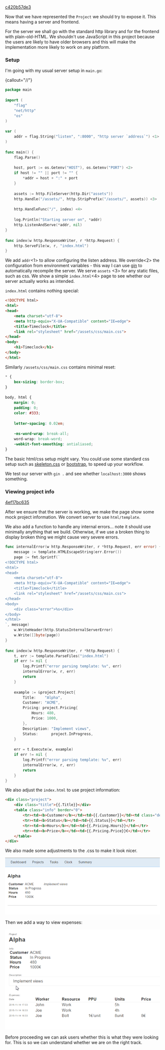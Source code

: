 <a class="sha" href="https://github.com/loov/timeclock/tree/c420b57de35a12d2ce78c63cf24c030927bccb5b">c420b57de3</a>

Now that we have represented the `Project` we should
try to expose it. This means having a server and frontend.

For the server we shall go with the standard http library
and for the frontend with plain-old-HTML. We shouldn't use
JavaScript in this project because the users are likely
to have older browsers and this will make the implementation
more likely to work on any platform.

### Setup

I'm going with my usual server setup in `main.go`:

{callout="//"}
```go
package main

import (
	"flag"
	"net/http"
	"os"
)

var (
	addr = flag.String("listen", ":8000", "http server `address`") <1>
)

func main() {
	flag.Parse()

	host, port := os.Getenv("HOST"), os.Getenv("PORT") <2>
	if host != "" || port != "" {
		*addr = host + ":" + port
	}

	assets := http.FileServer(http.Dir("assets"))
	http.Handle("/assets/", http.StripPrefix("/assets/", assets)) <3>

	http.HandleFunc("/", index) <4>

	log.Println("Starting server on", *addr)
	http.ListenAndServe(*addr, nil)
}

func index(w http.ResponseWriter, r *http.Request) {
	http.ServeFile(w, r, "index.html")
}
```

We add `addr`<1> to allow configuring the listen address.
We override<2> the configuration from environment variables -
this way I can use [gin](https://github.com/codegangsta/gin)
to automatically recompile the server.
We serve `assets` <3> for any static files, such as css.
We show a simple `index.html`<4> page to see whether our server actually
works as intended.

`index.html` contains nothing special:

```html
<!DOCTYPE html>
<html>
<head>
	<meta charset="utf-8">
	<meta http-equiv="X-UA-Compatible" content="IE=edge">
	<title>Timeclock</title>
	<link rel="stylesheet" href="/assets/css/main.css">
</head>
<body>
	<h1>Timeclock</h1>
</body>
</html>
```

Similarly `/assets/css/main.css` contains minimal reset:

```css
* {
	box-sizing: border-box;
}

body, html {
	margin: 0;
	padding: 0;
	color: #333;

	letter-spacing: 0.02em;

	-ms-word-wrap: break-all;
	word-wrap: break-word;
	-webkit-font-smoothing: antialiased;
}
```

The basic html/css setup might vary. You could use some standard css setup
such as [skeleton.css](http://getskeleton.com/) or
[bootstrap](http://getbootstrap.com/), to speed up your workflow.

We test our server with `gin .` and see whether `localhost:3000` shows something.

### Viewing project info

<a class="sha" href="https://github.com/loov/timeclock/tree/4ef17bc635874534b6474f73384bcabb403bf9b2">4ef17bc635</a>

After we ensure that the server is working, we make the page
show some mock project information. We convert server to use
`html/template`.

We also add a function to handle any internal errors... note it should use minimally anything that we build. Otherwise, if we use a broken thing to display broken thing we might cause very severe errors.

```go
func internalError(w http.ResponseWriter, r *http.Request, err error) {
	message := template.HTMLEscapeString(err.Error())
	page := fmt.Sprintf(`
<!DOCTYPE html>
<html>
<head>
	<meta charset="utf-8">
	<meta http-equiv="X-UA-Compatible" content="IE=edge">
	<title>Timeclock</title>
	<link rel="stylesheet" href="/assets/css/main.css">
</head>
<body>
	<div class="error">%s</div>
</body>
</html>
`, message)
	w.WriteHeader(http.StatusInternalServerError)
	w.Write([]byte(page))
}

func index(w http.ResponseWriter, r *http.Request) {
	t, err := template.ParseFiles("index.html")
	if err != nil {
		log.Printf("error parsing template: %v", err)
		internalError(w, r, err)
		return
	}

	example := &project.Project{
		Title:    "Alpha",
		Customer: "ACME",
		Pricing: project.Pricing{
			Hours: 480,
			Price: 1000,
		},
		Description: "Implement views",
		Status:      project.InProgress,
	}

	err = t.Execute(w, example)
	if err != nil {
		log.Printf("error parsing template: %v", err)
		internalError(w, r, err)
		return
	}
}
```

We also adjust the `index.html` to use project information:

```html
<div class="project">
	<div class="title">{{.Title}}</div>
	<table class="info" border="0">
		<tr><td><b>Customer</b></td><td>{{.Customer}}</td><td class="description" rowspan="4">{{.Description}}</td></tr>
		<tr><td><b>Status</b></td><td>{{.Status}}</td></tr>
		<tr><td><b>Hours</b></td><td>{{.Pricing.Hours}}</td></tr>
		<tr><td><b>Price</b></td><td>{{.Pricing.Price}}€</td></tr>
	</table>
</div>
```

We also made some adjustments to the .css to make it look nicer.

![Project View 00](programming/timeclock/images/project-info-00.png  "Project header")

Then we add a way to view expenses:

![Project View 01](programming/timeclock/images/project-info-01.png "More information")

Before proceeding we can ask users whether this is
what they were looking for. This is so we can understand
whether we are on the right track.
